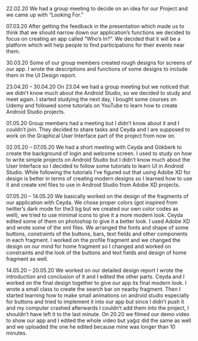 22.02.20
We had a group meeting to decide on an idea for our Project and we came up with “Looking For.”

07.03.20
After getting the feedback in the presentation which made us to think that we should narrow down our application’s functions we decided to focus on creating an app called “Who’s In?”. We decided that it will be a platform which will help people to find participations for their events near them.

30.03.20
Some of our group members created rough designs for screens of our app. I wrote the descriptions and functions of some designs to include them in the UI Design report. 

23.04.20 – 30.04.20
On 23.04 we had a group meeting but we noticed that we didn’t know much about the Android Studio, so we decided to study and meet again. I started studying the next day, I bought some courses on Udemy and followed some tutorials on YouTube to learn how to create Android Studio projects. 

01.05.20
Group members had a meeting but I didn’t know about it and I couldn’t join. They decided to share tasks and Ceyda and I are supposed to work on the Graphical User Interface part of the project from now on. 

02.05.20 – 07.05.20
We had a short meeting with Ceyda and Gökberk to create the background of login and welcome screen.
I used to study on how to write simple projects on Android Studio but I didn’t know much about the User Interface so I decided to follow some tutorials to learn UI in Android Studio. While following the tutorials I’ve figured out that using Adobe XD for design is better in terms of creating modern designs so I learned how to use it and create xml files to use in Android Studio from Adobe XD projects.

07.05.20 – 14.05.20 
We basically worked on the design of the fragments of our application with Ceyda. We chose proper colors (got inspired from twitter’s dark mode for the3 bg but we created our own color codes as well), we tried to use minimal icons to give it a more modern look. Ceyda edited some of them on photoshop to give it a better look. I used Adobe XD and wrote some of the xml files. We arranged the fonts and shape of some buttons, constraints of the buttons, bars, text fields and other components in each fragment. I worked on the profile fragment and we changed the design on our mind for home fragment so I changed and worked on constraints and the look of the buttons and text fields and design of home fragment as well. 


14.05.20 – 20.05.20
We worked on our detailed design report I wrote the introduction and conclusion of it and I edited the other parts. Ceyda and I worked on the final design together to give our app its final modern look. I wrote a small class to create the search bar on nearby fragment. Then I started learning how to make small animations on android studio especially for buttons and tried to implement it into our app but since I didn’t push it and my computer crashed afterwards I couldn’t add them into the project, I shouldn’t have left it to the last minute.
 On 20.20 we filmed our demo video to show our app and I edited the  whole video but yağız did the same as well and we uploaded the one he edited because mine was longer than 10 minutes. 





